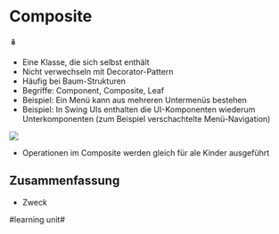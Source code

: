 
# Composite
🪆

- Eine Klasse, die sich selbst enthält
- Nicht verwechseln mit Decorator-Pattern
- Häufig bei Baum-Strukturen
- Begriffe: Component, Composite, Leaf 
- Beispiel: Ein Menü kann aus mehreren Untermenüs bestehen
- Beispiel: In Swing UIs enthalten die UI-Komponenten wiederum Unterkomponenten (zum Beispiel verschachtelte Menü-Navigation)

![][image-1]

- Operationen im Composite werden gleich für ale Kinder ausgeführt

## Zusammenfassung
- Zweck

[image-1]:	assets/DraggedImage.png

#learning unit#